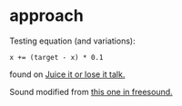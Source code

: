 # approach
Testing equation (and variations):

    x += (target - x) * 0.1

found on [Juice it or lose it talk.](https://www.youtube.com/watch?v=Fy0aCDmgnxg)

Sound modified from [this one in freesound.](http://www.freesound.org/people/Kastenfrosch/sounds/162461/)
